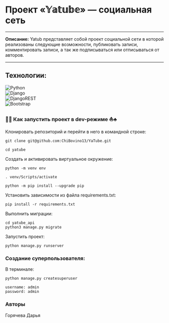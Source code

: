 # Проект «𝕐𝕒𝕥𝕦𝕓𝕖» — социальная сеть
____
**Описание:**
Yatub представляет собой проект социальной сети в которой реализованы следующие возможности, публиковать записи, комментировать записи, а так же подписываться или отписываться от авторов.
____
## Технологии:
![Python](https://img.shields.io/badge/python-3670A0?style=for-the-badge&logo=python&logoColor=ffdd54)  \
![Django](https://img.shields.io/badge/django-%23092E20.svg?style=for-the-badge&logo=django&logoColor=white)  \
![DjangoREST](https://img.shields.io/badge/DJANGO-REST-ff1709?style=for-the-badge&logo=django&logoColor=white&color=ff1709&labelColor=gray)  \
![Bootstrap](https://img.shields.io/badge/bootstrap-%238511FA.svg?style=for-the-badge&logo=bootstrap&logoColor=white)
### 🎉🐚  Как запустить проект  в dev-режиме ⛵♣

Клонировать репозиторий и перейти в него в командной строке:

```
git clone git@github.com:ChiBovino13/YaTube.git
```

```
cd yatube
```

Cоздать и активировать виртуальное окружение:

```
python -m venv env
```

```
. venv/Scripts/activate
```

```
python -m pip install --upgrade pip
```

Установить зависимости из файла requirements.txt:

```
pip install -r requirements.txt
```

Выполнить миграции:

```
cd yatube_api
python3 manage.py migrate
```

Запустить проект:

```
python manage.py runserver
```

### Создание суперпользователя:

В терминале:
```
python manage.py createsuperuser

username: admin
password: admin
```


### Авторы
Горячева Дарья
